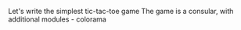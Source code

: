Let's write the simplest tic-tac-toe game
The game is a consular, with additional modules - colorama